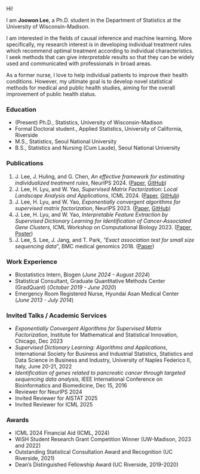 Hi!

I am **Joowon Lee**, a Ph.D. student in the Department of Statistics at the University of Wisconsin-Madison.

I am interested in the fields of causal inference and machine learning. More specifically, my research interest is in developing individual treatment rules which recommend optimal treatment according to individual characteristics. I seek methods that can give *interpretable* results so that they can be widely used and communicated with professionals in broad areas.

As a former nurse, I love to help individual patients to improve their health conditions. However, my ultimate goal is to develop novel statistical methods for medical and public health studies, aiming for the overall improvement of public health status.


### Education
- (Present) Ph.D., Statistics, University of Wisconsin-Madison
- Formal Doctoral student., Applied Statistics, University of California, Riverside
- M.S., Statistics, Seoul National University
- B.S., Statistics and Nursing (Cum Laude), Seoul National University

### Publications
1. J. Lee, J. Huling, and G. Chen, *An effective framework for estimating individualized treatment rules*, NeurIPS 2024. ([Paper](https://openreview.net/pdf?id=G7L65B2P0y), [GitHub](https://github.com/ljw9510/effective-ITR))
2. J. Lee, H. Lyu, and W. Yao, *Supervised Matrix Factorization: Local Landscape Analysis and Applications*, ICML 2024. ([Paper](https://proceedings.mlr.press/v235/lee24p.html), [GitHub](https://github.com/ljw9510/SMF))
3. J. Lee, H. Lyu, and W. Yao, *Exponentially convergent algorithms for supervised matrix factorization*, NeurIPS 2023. ([Paper](https://papers.nips.cc/paper_files/paper/2023/file/f2c80b3c9cf8102d38c4b21af25d9740-Paper-Conference.pdf), [GitHub](https://github.com/ljw9510/SMF))
4. J. Lee, H. Lyu, and W. Yao, *Interpretable Feature Extraction by Supervised Dictionary Learning for Identification of Cancer-Associated Gene Clusters*, ICML Workshop on Computational Biology 2023. ([Paper](https://icml-compbio.github.io/2023/papers/WCBICML2023_paper155.pdf), [Poster](https://1drv.ms/b/s!AvD9GmQQHxezkP4b4AdIAFtxKmZOCw?e=bQxdz1))
5. J. Lee, S. Lee, J. Jang, and T. Park, *"Exact association test for small size sequencing data*", BMC medical genomics 2018. ([Paper](https://bmcmedgenomics.biomedcentral.com/articles/10.1186/s12920-018-0344-z))

### Work Experience
- Biostatistics Intern, Biogen (_June 2024 - August 2024_)
- Statistical Consultant, Graduate Quantitative Methods Center (GradQuant) (_October 2019 - June 2020_)
- Emergency Room Registered Nurse, Hyundai Asan Medical Center (_June 2013 - July 2014_)

### Invited Talks / Academic Services
- *Exponentially Convergent Algorithms for Supervised Matrix Factorization*, Institute for Mathematical and Statistical Innovation, Chicago, Dec 2023
- *Supervised Dictionary Learning: Algorithms and Applications*, International Society for Business and Industrial Statistics, Statistics and Data Science in Business and Industry, University of Naples Federico II, Italy, June 20-21, 2022
- *Identification of genes related to pancreatic cancer through targeted sequencing data analysis*, IEEE International Conference on Bioinformatics and Biomedicine, Dec 15, 2016
- Reviewer for NeurIPS 2024
- Invited Reviewer for AISTAT 2025
- Invited Reviewer for ICML 2025
			
### Awards
- ICML 2024 Financial Aid (ICML, 2024)
- WiSH Student Research Grant Competition Winner (UW-Madison, 2023 and 2022)
- Outstanding Statistical Consultation Award and Recognition (UC Riverside, 2021)
- Dean’s Distinguished Fellowship Award (UC Riverside, 2019-2020)

